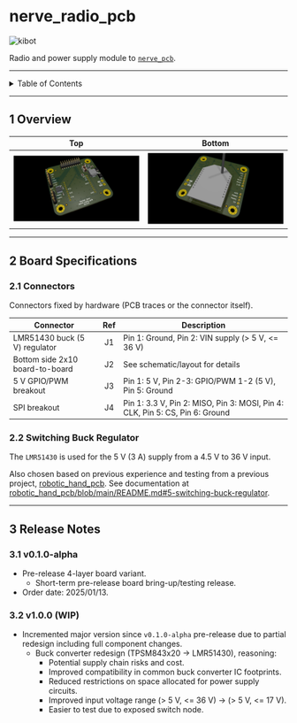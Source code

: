 # nerve_radio_pcb

![kibot](https://github.com/danielljeon/nerve_radio_pcb/actions/workflows/kibot.yaml/badge.svg)

Radio and power supply module
to [`nerve_pcb`](https://github.com/danielljeon/nerve_pcb).

---

<details markdown="1">
  <summary>Table of Contents</summary>

<!-- TOC -->
* [nerve_radio_pcb](#nerve_radio_pcb)
  * [1 Overview](#1-overview)
  * [2 Board Specifications](#2-board-specifications)
    * [2.1 Connectors](#21-connectors)
    * [2.2 Switching Buck Regulator](#22-switching-buck-regulator)
  * [3 Release Notes](#3-release-notes)
    * [3.1 v0.1.0-alpha](#31-v010-alpha)
    * [3.2 v1.0.0 (WIP)](#32-v100-wip)
<!-- TOC -->

</details>

---

## 1 Overview

|                           Top                            |                             Bottom                             |
|:--------------------------------------------------------:|:--------------------------------------------------------------:|
| ![nerve_radio_pcb-top.png](docs/nerve_radio_pcb-top.png) | ![nerve_radio_pcb-bottom.png](docs/nerve_radio_pcb-bottom.png) |

---

## 2 Board Specifications

### 2.1 Connectors

Connectors fixed by hardware (PCB traces or the connector itself).

| Connector                       | Ref | Description                                                                  |
|---------------------------------|:---:|------------------------------------------------------------------------------|
| LMR51430 buck (5 V) regulator   | J1  | Pin 1: Ground, Pin 2: VIN supply (> 5 V, <= 36 V)                            |
| Bottom side 2x10 board-to-board | J2  | See schematic/layout for details                                             |
| 5 V GPIO/PWM breakout           | J3  | Pin 1: 5 V, Pin 2-3: GPIO/PWM 1-2 (5 V), Pin 5: Ground                       |
| SPI breakout                    | J4  | Pin 1: 3.3 V, Pin 2: MISO, Pin 3: MOSI, Pin 4: CLK, Pin 5: CS, Pin 6: Ground |

### 2.2 Switching Buck Regulator

The `LMR51430` is used for the 5 V (3 A) supply from a 4.5 V to 36 V input.

Also chosen based on previous experience and testing from a previous
project, [robotic_hand_pcb](https://github.com/danielljeon/robotic_hand_pcb).
See documentation
at [robotic_hand_pcb/blob/main/README.md#5-switching-buck-regulator](https://github.com/danielljeon/robotic_hand_pcb/blob/main/README.md#5-switching-buck-regulator).

---

## 3 Release Notes

### 3.1 v0.1.0-alpha

- Pre-release 4-layer board variant.
    - Short-term pre-release board bring-up/testing release.
- Order date: 2025/01/13.

### 3.2 v1.0.0 (WIP)

- Incremented major version since `v0.1.0-alpha` pre-release due to partial
  redesign including full component changes.
    - Buck converter redesign (TPSM843x20 -> LMR51430), reasoning:
        - Potential supply chain risks and cost.
        - Improved compatibility in common buck converter IC footprints.
        - Reduced restrictions on space allocated for power supply circuits.
        - Improved input voltage range (> 5 V, <= 36 V) -> (> 5 V, <= 17 V).
        - Easier to test due to exposed switch node.
